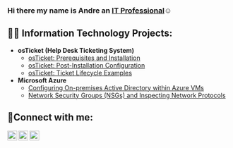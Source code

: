 ### Hi there my name is Andre  an <a href="https://linkedin.com/in/andre-brown-7a3293250/">IT Professional</a>☺</h1>

<h2>👨‍💻 Information Technology Projects:</h2>

- <b>osTicket (Help Desk Ticketing System)</b>
  - [osTicket: Prerequisites and Installation](https://github.com/drizzleman/osticket-prereqs)
  - [osTicket: Post-Installation Configuration](https://github.com/drizzleman/post-install-config)
  - [osTicket: Ticket Lifecycle Examples](https://github.com/drizzleman/ticket-lifecycle)
- <b>Microsoft Azure</b>
  - [Configuring On-premises Active Directory within Azure VMs](https://github.com/drizzleman/configure-ad)
  - [Network Security Groups (NSGs) and Inspecting Network Protocols](https://github.com/drizzleman/azure-network-protocols)

<h2>🤳Connect with me:</h2>

[<img align="left" alt="Josh | Twitter" width="22px" src="https://cdn.jsdelivr.net/npm/simple-icons@v3/icons/twitter.svg" />][twitter]
[<img align="left" alt="Josh | LinkedIn" width="22px" src="https://cdn.jsdelivr.net/npm/simple-icons@v3/icons/linkedin.svg" />][linkedin]
[<img align="left" alt="Josh | Instagram" width="22px" src="https://cdn.jsdelivr.net/npm/simple-icons@v3/icons/instagram.svg" />][instagram]

[twitter]: https://twitter.com/
[instagram]: https://www.instagram.com/
[linkedin]: https://linkedin.com/in/andre-brown-7a3293250/

